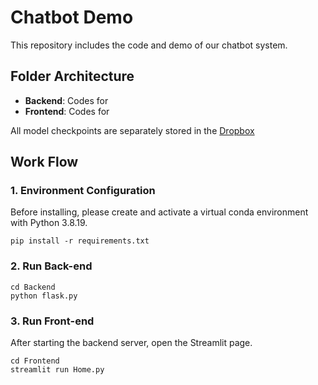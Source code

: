 # Chatbot Demo
This repository includes the code and demo of our chatbot system.

## Folder Architecture
* **Backend**: Codes for
* **Frontend**: Codes for

All model checkpoints are separately stored in the [Dropbox](https://www.dropbox.com/scl/fo/y9ydmvv0bj846klkfdin0/h?rlkey=epyzclz2kbcf2g4iuz0tojlm9&dl=0)


## Work Flow
### 1. Environment Configuration
Before installing, please create and activate a virtual conda environment with Python 3.8.19.
```
pip install -r requirements.txt
```

### 2. Run Back-end
```
cd Backend
python flask.py
```

### 3. Run Front-end
After starting the backend server, open the Streamlit page.
```
cd Frontend
streamlit run Home.py
```


